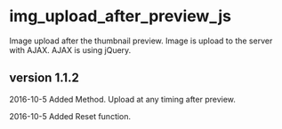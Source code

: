 # img_upload_after_preview_js


Image upload  after  the thumbnail preview.
Image is upload to the server with AJAX.
AJAX is using jQuery.

## version 1.1.2
2016-10-5
	Added Method.
	Upload at any timing after preview.
	
2016-10-5
	Added Reset function.

